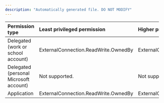```yaml
---
description: "Automatically generated file. DO NOT MODIFY"
---
```


|Permission type|Least privileged permission|Higher privileged permissions|
|:---|:---|:---|
|Delegated (work or school account)|ExternalConnection.ReadWrite.OwnedBy|ExternalConnection.ReadWrite.All|
|Delegated (personal Microsoft account)|Not supported.|Not supported.|
|Application|ExternalConnection.ReadWrite.OwnedBy|ExternalConnection.ReadWrite.All|

